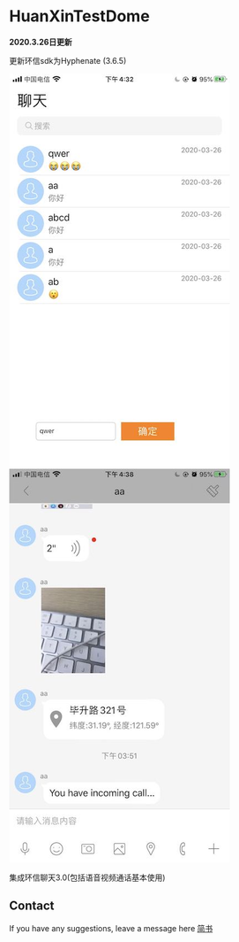 # HuanXinTestDome

**2020.3.26日更新**

更新环信sdk为Hyphenate (3.6.5)

![](https://github.com/qpc2015/HuanXinTestDome/blob/master/screenshot/WechatIMG1.jpeg)
![](https://github.com/qpc2015/HuanXinTestDome/blob/master/screenshot/WechatIMG2.jpeg)

集成环信聊天3.0(包括语音视频通话基本使用)




## Contact

If you have any suggestions, leave a message here
[简书](https://www.jianshu.com/p/d1bc35802fbe)